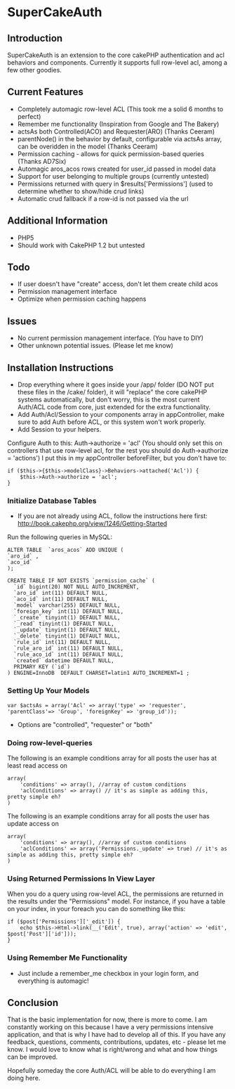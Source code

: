 # SuperCakeAuth

## Introduction
SuperCakeAuth is an extension to the core cakePHP authentication and acl behaviors and components.
Currently it supports full row-level acl, among a few other goodies.

## Current Features
 * Completely automagic row-level ACL (This took me a solid 6 months to perfect)
 * Remember me functionality (Inspiration from Google and The Bakery)
 * actsAs both Controlled(ACO) and Requester(ARO) (Thanks Ceeram)
 * parentNode() in the behavior by default, configurable via actsAs array, can be overidden in the model (Thanks Ceeram)
 * Permission caching - allows for quick permission-based queries (Thanks AD7Six)
 * Automagic aros_acos rows created for user_id passed in model data
 * Support for user belonging to multiple groups (currently untested)
 * Permissions returned with query in $results['Permissions'] (used to determine whether to show/hide crud links)
 * Automatic crud fallback if a row-id is not passed via the url

## Additional Information
 * PHP5
 * Should work with CakePHP 1.2 but untested
 
## Todo
 * If user doesn't have "create" access, don't let them create child acos
 * Permission management interface
 * Optimize when permission caching happens

## Issues
 * No current permission management interface. (You have to DIY)
 * Other unknown potential issues. (Please let me know)

## Installation Instructions
 * Drop everything where it goes inside your /app/ folder (DO NOT put these files in the /cake/ folder), it will "replace" the core cakePHP systems automatically, but don't worry, this is the most current Auth/ACL code from core, just extended for the extra functionality.
 * Add Auth/Acl/Session to your components array in appController, make sure to add Auth before ACL, or this system won't work properly.
 * Add Session to your helpers.
 
Configure Auth to this: Auth->authorize = 'acl' (You should only set this on controllers that use row-level acl, for the rest you should do Auth->authorize = 'actions')
I put this in my appController beforeFilter, but you don't have to:

	if ($this->{$this->modelClass}->Behaviors->attached('Acl')) {
		$this->Auth->authorize = 'acl';
	}
 
### Initialize Database Tables
 * If you are not already using ACL, follow the instructions here first: http://book.cakephp.org/view/1246/Getting-Started
 
Run the following queries in MySQL:
 
	ALTER TABLE  `aros_acos` ADD UNIQUE (
	`aro_id` ,
	`aco_id`
	);
 
	CREATE TABLE IF NOT EXISTS `permission_cache` (
	  `id` bigint(20) NOT NULL AUTO_INCREMENT,
	  `aro_id` int(11) DEFAULT NULL,
	  `aco_id` int(11) DEFAULT NULL,
	  `model` varchar(255) DEFAULT NULL,
	  `foreign_key` int(11) DEFAULT NULL,
	  `_create` tinyint(1) DEFAULT NULL,
	  `_read` tinyint(1) DEFAULT NULL,
	  `_update` tinyint(1) DEFAULT NULL,
	  `_delete` tinyint(1) DEFAULT NULL,
	  `rule_id` int(11) DEFAULT NULL,
	  `rule_aro_id` int(11) DEFAULT NULL,
	  `rule_aco_id` int(11) DEFAULT NULL,
	  `created` datetime DEFAULT NULL,
	  PRIMARY KEY (`id`)
	) ENGINE=InnoDB  DEFAULT CHARSET=latin1 AUTO_INCREMENT=1 ;

### Setting Up Your Models

	var $actsAs = array('Acl' => array('type' => 'requester', 'parentClass'=> 'Group', 'foreignKey' => 'group_id'));

* Options are "controlled", "requester" or "both"
 
### Doing row-level-queries
The following is an example conditions array for all posts the user has at least read access on
 
	array(
		'conditions' => array(), //array of custom conditions
		'aclConditions' => array() // it's as simple as adding this, pretty simple eh?
	)
	
The following is an example conditions array for all posts the user has update access on
 
	array(
		'conditions' => array(), //array of custom conditions
		'aclConditions' => array('Permissions._update' => true) // it's as simple as adding this, pretty simple eh?
	)
	
### Using Returned Permissions In View Layer
When you do a query using row-level ACL, the permissions are returned in the results under the "Permissions" model.
For instance, if you have a table on your index, in your foreach you can do something like this:

	if ($post['Permissions']['_edit']) {
		echo $this->Html->link(__('Edit', true), array('action' => 'edit', $post['Post']['id']));
	}
	
### Using Remember Me Functionality
 * Just include a remember_me checkbox in your login form, and everything is automagic!

## Conclusion
That is the basic implementation for now, there is more to come. I am constantly working on this because I have a very permissions intensive application, and that is why I have had to develop all of this. If you have any feedback, questions, comments, contributions, updates, etc - please let me know. I would love to know what is right/wrong and what and how things can be improved.

Hopefully someday the core Auth/ACL will be able to do everything I am doing here.